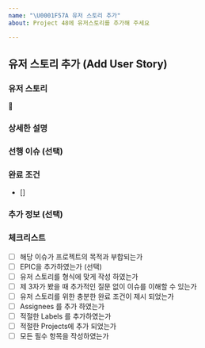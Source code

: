 ```yaml
---
name: "\U0001F57A 유저 스토리 추가"
about: Project 48에 유저스토리를 추가해 주세요

---
```


## 유저 스토리 추가 (Add User Story)

### 유저 스토리
<!-- 이 Feature request에 대한 유저 스토리가 존재하나요? 다음과 같은 형태로 기술해 주세요. -->
<!-- {특정 유저} 로서, 나는 {특정 수단/행동} 을 통하여 {특정 목표} 를 달성하고 싶다. -->

### 상세한 설명
<!-- 구체적인 설명을 포함하셔도 좋습니다 -->

### 선행 이슈 (선택)
 <!-- 이슈번호, 해당 이슈에 대한 간략한 설명(혹은 이슈명), 왜 이 이슈가 선행되야 하는지 -->

### 완료 조건
<!-- 진행해야 할 테스크들을 체크박스로 작성해 주세요 -->
- []

### 추가 정보 (선택)
<!-- 이해에 도움이 될 모든 자료를 포함해 주세요 -->

### 체크리스트
- [ ] 해당 이슈가 프로젝트의 목적과 부합되는가
- [ ] EPIC을 추가하였는가 (선택)
- [ ] 유저 스토리를 형식에 맞게 작성 하였는가
- [ ] 제 3자가 봤을 때 추가적인 질문 없이 이슈를 이해할 수 있는가
- [ ] 유저 스토리를 위한 충분한 완료 조건이 제시 되었는가
- [ ] Assignees 를 추가 하였는가
- [ ] 적절한 Labels 를 추가하였는가
- [ ] 적절한 Projects에 추가 되었는가
- [ ] 모든 필수 항목을 작성하였는가
